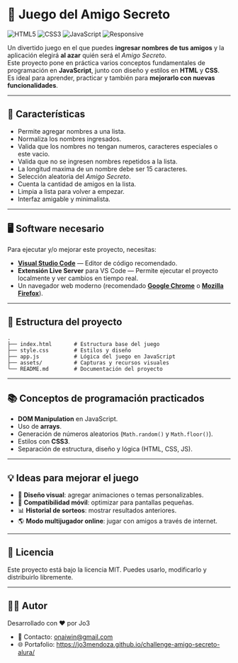 # 🎁 Juego del Amigo Secreto

![HTML5](https://img.shields.io/badge/HTML5-orange?style=flat-square)
![CSS3](https://img.shields.io/badge/CSS3-blue?style=flat-square)
![JavaScript](https://img.shields.io/badge/JavaScript-yellow?style=flat-square)
![Responsive](https://img.shields.io/badge/Responsive-Yes-brightgreen?style=flat-square)

Un divertido juego en el que puedes **ingresar nombres de tus amigos** y la aplicación elegirá **al azar** quién será el *Amigo Secreto*.  
Este proyecto pone en práctica varios conceptos fundamentales de programación en **JavaScript**, junto con diseño y estilos en **HTML** y **CSS**.  
Es ideal para aprender, practicar y también para **mejorarlo con nuevas funcionalidades**.

---

## 🚀 Características
- Permite agregar nombres a una lista.
- Normaliza los nombres ingresados.
- Valida que los nombres no tengan numeros, caracteres especiales o este vacio.
- Valida que no se ingresen nombres repetidos a la lista.
- La longitud maxima de un nombre debe ser 15 caracteres.
- Selección aleatoria del *Amigo Secreto*.
- Cuenta la cantidad de amigos en la lista.
- Limpia a lista para volver a empezar.
- Interfaz amigable y minimalista.

---

## 🖥️ Software necesario
Para ejecutar y/o mejorar este proyecto, necesitas:

- [**Visual Studio Code**](https://code.visualstudio.com/) — Editor de código recomendado.
- **Extensión Live Server** para VS Code — Permite ejecutar el proyecto localmente y ver cambios en tiempo real.
- Un navegador web moderno (recomendado [**Google Chrome**](https://www.google.com/chrome/) o [**Mozilla Firefox**](https://www.mozilla.org/firefox/)).

---

## 📂 Estructura del proyecto
```plaintext
.
├── index.html       # Estructura base del juego
├── style.css        # Estilos y diseño
├── app.js           # Lógica del juego en JavaScript
├── assets/          # Capturas y recursos visuales
└── README.md        # Documentación del proyecto
```

---

## 📚 Conceptos de programación practicados
- **DOM Manipulation** en JavaScript.
- Uso de **arrays**.
- Generación de números aleatorios (`Math.random()` y `Math.floor()`).
- Estilos con **CSS3**.
- Separación de estructura, diseño y lógica (HTML, CSS, JS).

---

## 💡 Ideas para mejorar el juego
- 🎨 **Diseño visual**: agregar animaciones o temas personalizables.
- 📱 **Compatibilidad móvil**: optimizar para pantallas pequeñas.
- 📊 **Historial de sorteos**: mostrar resultados anteriores.
- 🌎 **Modo multijugador online**: jugar con amigos a través de internet.

---

## 📜 Licencia
Este proyecto está bajo la licencia MIT.
Puedes usarlo, modificarlo y distribuirlo libremente.

---

## 👩‍💻 Autor
Desarrollado con ❤️ por Jo3
- 📧 Contacto: onaiwin@gmail.com
- 🌐 Portafolio: https://jo3mendoza.github.io/challenge-amigo-secreto-alura/


